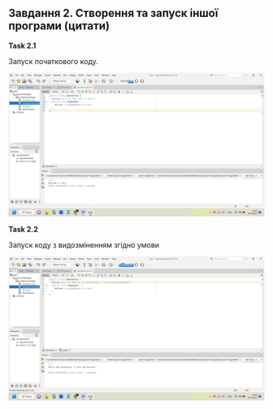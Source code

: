 ## Завдання 2. Створення та запуск іншої програми (цитати)

**Task 2.1**

Запуск початкового коду.
 
![alt-текст](https://github.com/ppc-ntu-khpi/java-0-angelxdem/blob/main/Solution/Task%202.1.png "Task 2.1")

**Task 2.2**

Запуск коду з видозміненням згідно умови

![alt-текст](https://github.com/ppc-ntu-khpi/java-0-angelxdem/blob/main/Solution/Task%202.2.png "Task 2.2")

